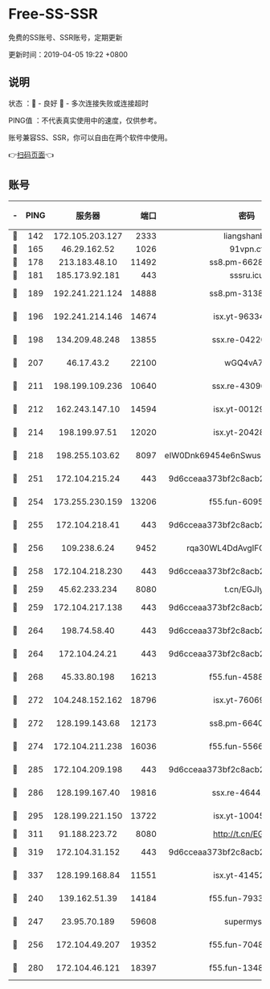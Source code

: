 # Free-SS-SSR

免费的SS账号、SSR账号，定期更新

更新时间：2019-04-05 19:22 +0800

## 说明

状态     ：🙂 - 良好 🙁 - 多次连接失败或连接超时

PING值   ：不代表真实使用中的速度，仅供参考。

账号兼容SS、SSR，你可以自由在两个软件中使用。

👉[扫码页面](https://liesauer.github.io/Free-SS-SSR/)👈

## 账号

|-|PING|服务器|端口|密码|加密方式|区域|
|:----:|:----:|:-----:|-----:|:----:|:----:|:----:|
|🙂|142|172.105.203.127|2333|liangshanbo|chacha20|JP|
|🙂|165|46.29.162.52|1026|91vpn.cf|rc4-md5|RU|
|🙂|178|213.183.48.10|11492|ss8.pm-66285034|rc4-md5|RU|
|🙂|181|185.173.92.181|443|sssru.icu|rc4-md5|RU|
|🙂|189|192.241.221.124|14888|ss8.pm-31382294|aes-256-cfb|US|
|🙂|196|192.241.214.146|14674|isx.yt-96334607|aes-256-cfb|US|
|🙂|198|134.209.48.248|13855|ssx.re-04220668|aes-256-cfb|US|
|🙂|207|46.17.43.2|22100|wGQ4vA7D|aes-256-gcm|RU|
|🙂|211|198.199.109.236|10640|ssx.re-43096758|aes-256-cfb|US|
|🙂|212|162.243.147.10|14594|isx.yt-00129224|aes-256-cfb|US|
|🙂|214|198.199.97.51|12020|isx.yt-20428296|aes-256-cfb|US|
|🙂|218|198.255.103.62|8097|eIW0Dnk69454e6nSwuspv9DmS201tQ0D|aes-256-cfb|US|
|🙂|251|172.104.215.24|443|9d6cceaa373bf2c8acb22e60b6a58be6|aes-256-cfb|US|
|🙂|254|173.255.230.159|13206|f55.fun-60953753|aes-256-cfb|US|
|🙂|255|172.104.218.41|443|9d6cceaa373bf2c8acb22e60b6a58be6|aes-256-cfb|US|
|🙂|256|109.238.6.24|9452|rqa30WL4DdAvgIFG6Fs3znzTa|aes-256-cfb|FR|
|🙂|258|172.104.218.230|443|9d6cceaa373bf2c8acb22e60b6a58be6|aes-256-cfb|US|
|🙂|259|45.62.233.234|8080|t.cn/EGJIyrl|rc4-md5|CA|
|🙂|259|172.104.217.138|443|9d6cceaa373bf2c8acb22e60b6a58be6|aes-256-cfb|US|
|🙂|264|198.74.58.40|443|9d6cceaa373bf2c8acb22e60b6a58be6|aes-256-cfb|US|
|🙂|264|172.104.24.21|443|9d6cceaa373bf2c8acb22e60b6a58be6|aes-256-cfb|US|
|🙂|268|45.33.80.198|16213|f55.fun-45880587|aes-256-cfb|US|
|🙂|272|104.248.152.162|18796|isx.yt-76069686|aes-256-cfb|SG|
|🙂|272|128.199.143.68|12173|ss8.pm-66400443|aes-256-cfb|SG|
|🙂|274|172.104.211.238|16036|f55.fun-55663188|aes-256-cfb|US|
|🙂|285|172.104.209.198|443|9d6cceaa373bf2c8acb22e60b6a58be6|aes-256-cfb|US|
|🙂|286|128.199.167.40|19816|ssx.re-46441755|aes-256-cfb|SG|
|🙂|295|128.199.221.150|13722|isx.yt-10045081|aes-256-cfb|SG|
|🙂|311|91.188.223.72|8080|http://t.cn/EGJIyrl|rc4-md5|RU|
|🙂|319|172.104.31.152|443|9d6cceaa373bf2c8acb22e60b6a58be6|aes-256-cfb|US|
|🙂|337|128.199.168.84|11551|isx.yt-41452908|aes-256-cfb|SG|
|🙂|240|139.162.51.39|14184|f55.fun-79338147|aes-256-cfb|SG|
|🙂|247|23.95.70.189|59608|supermyssr|chacha20-ietf|US|
|🙂|256|172.104.49.207|19352|f55.fun-70481610|aes-256-cfb|SG|
|🙂|280|172.104.46.121|18397|f55.fun-13486304|aes-256-cfb|SG|
